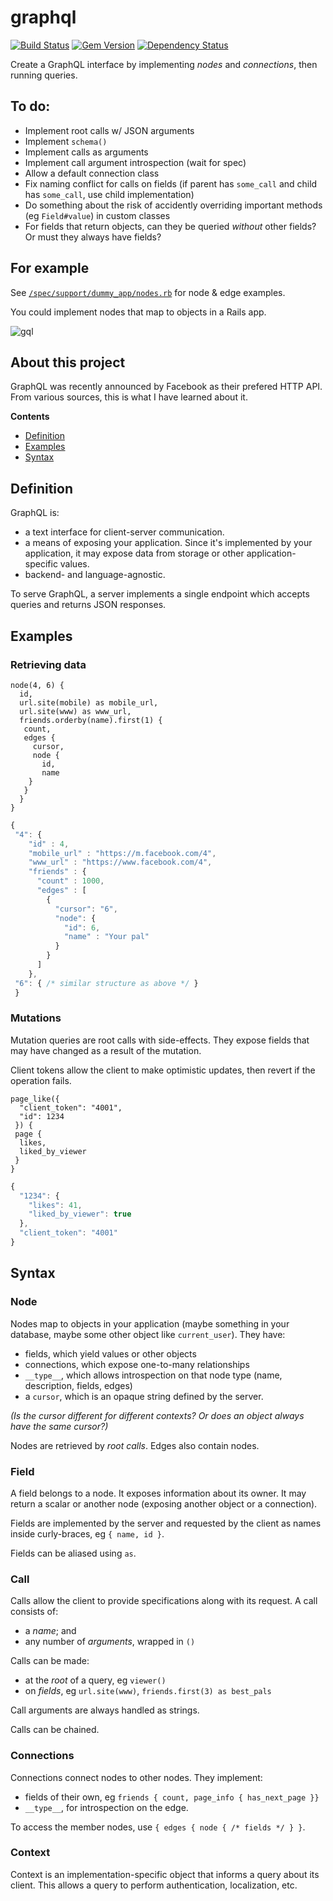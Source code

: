 # graphql

[![Build Status](https://travis-ci.org/rmosolgo/graphql-ruby.svg?branch=master)](https://travis-ci.org/rmosolgo/graphql-ruby)
[![Gem Version](https://badge.fury.io/rb/graphql.svg)](https://rubygems.org/gems/graphql)
[![Dependency Status](https://gemnasium.com/rmosolgo/graphql-ruby.svg)](https://gemnasium.com/rmosolgo/graphql-ruby)


Create a GraphQL interface by implementing _nodes_ and _connections_, then running queries.

## To do:

- Implement root calls w/ JSON arguments
- Implement `schema()`
- Implement calls as arguments
- Implement call argument introspection (wait for spec)
- Allow a default connection class
- Fix naming conflict for calls on fields (if parent has `some_call` and child has `some_call`, use child implementation)
- Do something about the risk of accidently overriding important methods (eg `Field#value`) in custom classes
- For fields that return objects, can they be queried _without_ other fields? Or must they always have fields?

## For example

See [`/spec/support/dummy_app/nodes.rb`](https://github.com/rmosolgo/graphql/blob/master/spec/support/nodes.rb) for node & edge examples.

You could implement nodes that map to objects in a Rails app.

![gql](https://cloud.githubusercontent.com/assets/2231765/6055402/58ea2efc-acb3-11e4-95ea-0a22af9737d3.gif)


## About this project

GraphQL was recently announced by Facebook as their prefered HTTP API. From various sources, this is what I have learned about it.

__Contents__

- [Definition](#definition)
- [Examples](#examples)
- [Syntax](#syntax)

## Definition

GraphQL is:
- a text interface for client-server communication.
- a means of exposing your application. Since it's implemented by your application, it may expose data from storage or other application-specific values.
- backend- and language-agnostic.

To serve GraphQL, a server implements a single endpoint which accepts queries and returns JSON responses.

## Examples

### Retrieving data

```
node(4, 6) {
  id,
  url.site(mobile) as mobile_url,
  url.site(www) as www_url,
  friends.orderby(name).first(1) {
   count,
   edges {
     cursor,
     node {
       id,
       name
    }
   }
  }
}
```

```js
{
 "4": {
    "id" : 4,
    "mobile_url" : "https://m.facebook.com/4",
    "www_url" : "https://www.facebook.com/4",
    "friends" : {
      "count" : 1000,
      "edges" : [
        {
          "cursor": "6",
          "node": {
            "id": 6,
            "name" : "Your pal"
          }
        }
      ]
    },
 "6": { /* similar structure as above */ }
 }
```

### Mutations

Mutation queries are root calls with side-effects. They expose fields that may have changed as a result of the mutation.

Client tokens allow the client to make optimistic updates, then revert if the operation fails.

```
page_like({
  "client_token": "4001",
  "id": 1234
 }) {
 page {
  likes,
  liked_by_viewer
 }
}
```

```js
{
  "1234": {
    "likes": 41,
    "liked_by_viewer": true
  },
  "client_token": "4001"
}
```

## Syntax

### Node

Nodes map to objects in your application (maybe something in your database, maybe some other object like `current_user`). They have:

- fields, which yield values or other objects
- connections, which expose one-to-many relationships
- `__type__`, which allows introspection on that node type (name, description, fields, edges)
- a `cursor`, which is an opaque string defined by the server.

_(Is the cursor different for different contexts? Or does an object always have the same cursor?)_

Nodes are retrieved by _root calls_. Edges also contain nodes.

### Field

A field belongs to a node. It exposes information about its owner. It may return a scalar or another node (exposing another object or a connection).

Fields are implemented by the server and requested by the client as names inside curly-braces, eg `{ name, id }`.

Fields can be aliased using `as`.

### Call

Calls allow the client to provide specifications along with its request. A call consists of:
- a _name_; and
- any number of _arguments_, wrapped in `()`

Calls can be made:

- at the _root_ of a query, eg `viewer()`
- on _fields_, eg `url.site(www)`, `friends.first(3) as best_pals`

Call arguments are always handled as strings.

Calls can be chained.

### Connections

Connections connect nodes to other nodes. They implement:
- fields of their own, eg `friends { count, page_info { has_next_page }}`
- `__type__`, for introspection on the edge.

To access the member nodes, use `{ edges { node { /* fields */ } }`.

### Context

Context is an implementation-specific object that informs a query about its client. This allows a query to perform authentication, localization, etc.